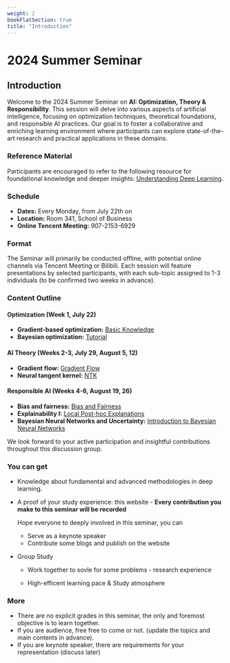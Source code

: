 ```yaml
---
weight: 2
bookFlatSection: true
title: "Introduction"
---
```


# 2024 Summer Seminar

## Introduction
Welcome to the 2024 Summer Seminar on **AI: Optimization, Theory & Responsibility**. This session will delve into various aspects of artificial intelligence, focusing on optimization techniques, theoretical foundations, and responsible AI practices. Our goal is to foster a collaborative and enriching learning environment where participants can explore state-of-the-art research and practical applications in these domains.

### Reference Material
Participants are encouraged to refer to the following resource for foundational knowledge and deeper insights: [Understanding Deep Learning](https://udlbook.github.io/udlbook/).

### Schedule
- **Dates:** Every Monday, from July 22th on
- **Location:** Room 341, School of Business
- **Online Tencent Meeting:** 907-2153-6929


### Format
The Seminar will primarily be conducted offline, with potential online channels via Tencent Meeting or Bilibili. Each session will feature presentations by selected participants, with each sub-topic assigned to 1-3 individuals (to be confirmed two weeks in advance).


### Content Outline

#### Optimization (Week 1, July 22)
- **Gradient-based optimization:** [Basic Knowledge](https://drive.google.com/file/d/1IoOSfJ0ku89aVyM9qygPl4MVnAhMEbAZ/view)
- **Bayesian optimization:** [Tutorial](https://www.borealisai.com/research-blogs/tutorial-8-bayesian-optimization/)

#### AI Theory (Weeks 2-3, July 29, August 5, 12)
- **Gradient flow:** [Gradient Flow](https://www.borealisai.com/research-blogs/gradient-flow/) 
- **Neural tangent kernel:** [NTK](https://www.borealisai.com/research-blogs/the-neural-tangent-kernel/) 

#### Responsible AI (Weeks 4-6, August 19, 26)
- **Bias and fairness:** [Bias and Fairness](https://www.borealisai.com/research-blogs/tutorial1-bias-and-fairness-ai/)
- **Explainability I:** [Local Post-hoc Explanations](https://www.borealisai.com/research-blogs/explainability-i-local-post-hoc-explanations/)
- **Bayesian Neural Networks and Uncertainty:** [Introduction to Bayesian Neural Networks](http://yingzhenli.net/home/pdf/ProbAI2022_lecture_note.pdf)


We look forward to your active participation and insightful contributions throughout this discussion group.



### You can get

* Knowledge about fundamental and advanced methodologies in deep learning.

* A proof of your study experience: this website - **Every contribution you make to this seminar will be recorded**

  Hope everyone to deeply involved in this seminar, you can

  * Serve as a keynote speaker
  * Contribute some blogs and publish on the website

* Group Study

  * Work together to sovle for some problems - research experience

  * High-efficent learning pace & Study atmosphere

### More

* There are no explicit grades in this seminar, the only and foremost objective is to learn together.
* If you are audience, free free to come or not. (update the topics and main contents in advance).
* If you are keynote speaker, there are requirements for your representation (discuss later)
